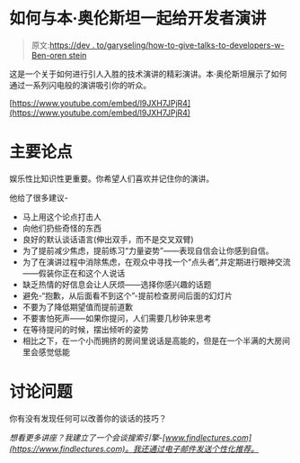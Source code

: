 # 如何与本·奥伦斯坦一起给开发者演讲

> 原文:[https://dev . to/garyseling/how-to-give-talks-to-developers-w-Ben-oren stein](https://dev.to/garysieling/how-to-give-talks-to-developers-w-ben-orenstein)

这是一个关于如何进行引人入胜的技术演讲的精彩演讲。本·奥伦斯坦展示了如何通过一系列闪电般的演讲吸引你的听众。

[https://www.youtube.com/embed/l9JXH7JPjR4](https://www.youtube.com/embed/l9JXH7JPjR4)

# 主要论点

娱乐性比知识性更重要。你希望人们喜欢并记住你的演讲。

他给了很多建议-

*   马上用这个论点打击人
*   向他们扔些奇怪的东西
*   良好的默认谈话语言(伸出双手，而不是交叉双臂)
*   为了提前减少焦虑，提前练习“力量姿势”——表现自信会让你感到自信。
*   为了在演讲过程中消除焦虑，在观众中寻找一个“点头者”,并定期进行眼神交流——假装你正在和这个人说话
*   缺乏热情的好信息会让人厌烦——选择你感兴趣的话题
*   避免-“抱歉，从后面看不到这个”-提前检查房间后面的幻灯片
*   不要为了降低期望值而提前道歉
*   不要害怕死声——如果你提问，人们需要几秒钟来思考
*   在等待提问的时候，摆出倾听的姿势
*   相比之下，在一个小而拥挤的房间里说话是高能的，但是在一个半满的大房间里会感觉低能

# 讨论问题

你有没有发现任何可以改善你的谈话的技巧？

*想看更多讲座？我建立了一个会谈搜索引擎-[www.findlectures.com](https://www.findlectures.com)。我还通过电子邮件发送个性化推荐。*